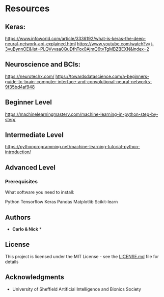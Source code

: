 # Resources

## Keras:
https://www.infoworld.com/article/3336192/what-is-keras-the-deep-neural-network-api-explained.html
https://www.youtube.com/watch?v=j-3vuBynnOE&list=PLQVvvaa0QuDfhTox0AjmQ6tvTgMBZBEXN&index=2

## Neuroscience and BCIs:
https://neurotechx.com/
https://towardsdatascience.com/a-beginners-guide-to-brain-computer-interface-and-convolutional-neural-networks-9f35bd4af948

## Beginner Level

https://machinelearningmastery.com/machine-learning-in-python-step-by-step/

## Intermediate Level

https://pythonprogramming.net/machine-learning-tutorial-python-introduction/

## Advanced Level




### Prerequisites

What software you need to install:

Python
Tensorflow
Keras
Pandas
Matplotlib
Scikit-learn


## Authors

* **Carlo & Nick** *


## License

This project is licensed under the MIT License - see the [LICENSE.md](LICENSE.md) file for details

## Acknowledgments

* University of Sheffield Artificial Intelligence and Bionics Society

